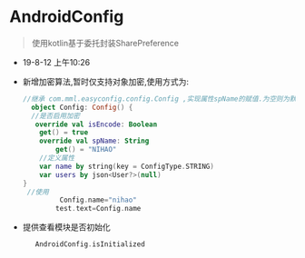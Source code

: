 # AndroidConfig
>使用kotlin基于委托封装SharePreference
 
 * 19-8-12 上午10:26
  + 新增加密算法,暂时仅支持对象加密,使用方式为:
    ```kotlin
    //继承 com.mml.easyconfig.config.Config ,实现属性spName的赋值.为空则为默认sharePreference对象
      object Config: Config() {
      //是否启用加密
       override val isEncode: Boolean
        get() = true
        override val spName: String
            get() = "NIHAO"
        //定义属性 
        var name by string(key = ConfigType.STRING)
        var users by json<User?>(null)
    }
     //使用
             Config.name="nihao"
            test.text=Config.name
    ```
   + 提供查看模块是否初始化
   
       ```kotlin
          AndroidConfig.isInitialized
       ```